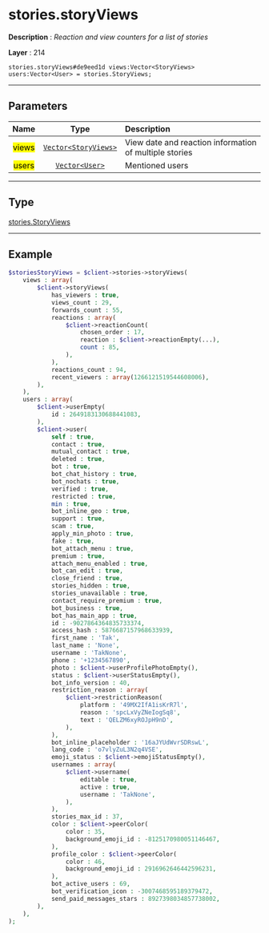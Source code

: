 # stories.storyViews

**Description** : *Reaction and view counters for a list of stories*

**Layer** : 214

```tl
stories.storyViews#de9eed1d views:Vector<StoryViews> users:Vector<User> = stories.StoryViews;
```

---

## Parameters

| Name | Type | Description |
| :---: | :---: | :--- |
| <mark>views</mark> | [`Vector<StoryViews>`](type/StoryViews) | View date and reaction information of multiple stories |
| <mark>users</mark> | [`Vector<User>`](type/User) | Mentioned users |

---

## Type

[stories.StoryViews](type/stories.StoryViews)

---

## Example

```php
$storiesStoryViews = $client->stories->storyViews(
	views : array(
		$client->storyViews(
			has_viewers : true,
			views_count : 29,
			forwards_count : 55,
			reactions : array(
				$client->reactionCount(
					chosen_order : 17,
					reaction : $client->reactionEmpty(...),
					count : 85,
				),
			),
			reactions_count : 94,
			recent_viewers : array(1266121519544608006),
		),
	),
	users : array(
		$client->userEmpty(
			id : 2649183130688441083,
		),
		$client->user(
			self : true,
			contact : true,
			mutual_contact : true,
			deleted : true,
			bot : true,
			bot_chat_history : true,
			bot_nochats : true,
			verified : true,
			restricted : true,
			min : true,
			bot_inline_geo : true,
			support : true,
			scam : true,
			apply_min_photo : true,
			fake : true,
			bot_attach_menu : true,
			premium : true,
			attach_menu_enabled : true,
			bot_can_edit : true,
			close_friend : true,
			stories_hidden : true,
			stories_unavailable : true,
			contact_require_premium : true,
			bot_business : true,
			bot_has_main_app : true,
			id : -9027864364835733374,
			access_hash : 5876687157968633939,
			first_name : 'Tak',
			last_name : 'None',
			username : 'TakNone',
			phone : '+1234567890',
			photo : $client->userProfilePhotoEmpty(),
			status : $client->userStatusEmpty(),
			bot_info_version : 40,
			restriction_reason : array(
				$client->restrictionReason(
					platform : '49MX2IfA1isKrR7l',
					reason : 'spcLxVyZNeIogSq8',
					text : 'QELZM6xyROJpH9nD',
				),
			),
			bot_inline_placeholder : '16aJYUdWvrSDRswL',
			lang_code : 'o7vlyZuL3N2q4VSE',
			emoji_status : $client->emojiStatusEmpty(),
			usernames : array(
				$client->username(
					editable : true,
					active : true,
					username : 'TakNone',
				),
			),
			stories_max_id : 37,
			color : $client->peerColor(
				color : 35,
				background_emoji_id : -8125170980051146467,
			),
			profile_color : $client->peerColor(
				color : 46,
				background_emoji_id : 2916962646442596231,
			),
			bot_active_users : 69,
			bot_verification_icon : -3007468595189379472,
			send_paid_messages_stars : 8927398034857738002,
		),
	),
);
```